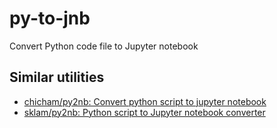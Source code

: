 # py-to-jnb
Convert Python code file to Jupyter notebook

## Similar utilities

- [chicham/py2nb: Convert python script to jupyter notebook](https://github.com/chicham/py2nb)
- [sklam/py2nb: Python script to Jupyter notebook converter](https://github.com/sklam/py2nb)
